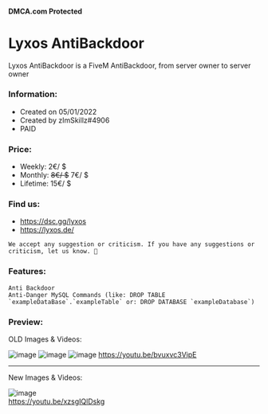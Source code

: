 #### DMCA.com Protected
# Lyxos AntiBackdoor
Lyxos AntiBackdoor is a FiveM AntiBackdoor, from server owner to server owner

### Information:
- Created on 05/01/2022
- Created by zImSkillz#4906
- PAID

### Price:
- Weekly: 2€/ $
- Monthly: ~~8€/ $~~ 7€/ $
- Lifetime: 15€/ $

### Find us:
- https://dsc.gg/lyxos
- https://lyxos.de/

```We accept any suggestion or criticism. If you have any suggestions or criticism, let us know. 🙏```


### Features:
```
Anti Backdoor
Anti-Danger MySQL Commands (like: DROP TABLE `exampleDataBase`.`exampleTable` or: DROP DATABASE `exampleDatabase`)
```

### Preview:
OLD Images & Videos:
   
   
   
![image](https://user-images.githubusercontent.com/83404249/172137321-836b7e12-9451-4c24-b205-6ab4b48c3f27.png)
![image](https://user-images.githubusercontent.com/83404249/172137338-a7705b7a-6550-419a-8565-4bc35fb075b3.png)
![image](https://user-images.githubusercontent.com/83404249/172137402-18323bd0-c1f5-4ec5-a4f9-4e3732076963.png)
https://youtu.be/bvuxvc3VipE
     
--------------------------------------------------------------------------------
    
New Images & Videos:
     
     
    
![image](https://user-images.githubusercontent.com/83404249/172138663-6c0c679b-49df-434c-9b17-fa919fd43a80.png)               
https://youtu.be/xzsgIQlDskg

